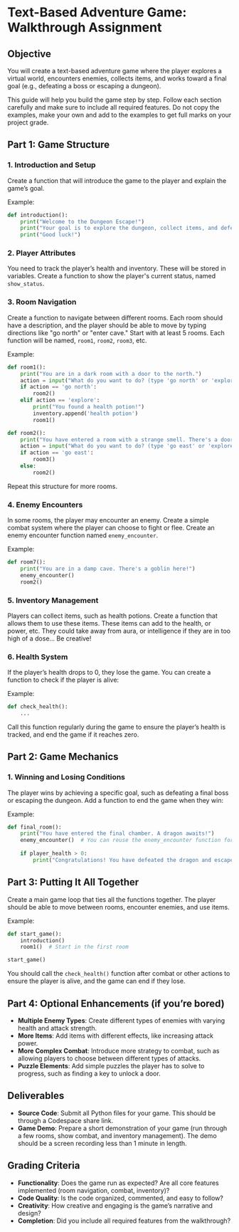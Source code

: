 # Text-Based Adventure Game: Walkthrough Assignment

## Objective
You will create a text-based adventure game where the player explores a virtual world, encounters enemies, collects items, and works toward a final goal (e.g., defeating a boss or escaping a dungeon).

This guide will help you build the game step by step. Follow each section carefully and make sure to include all required features. Do not copy the examples, make your own and add to the examples to get full marks on your project grade.

## Part 1: Game Structure

### 1. Introduction and Setup
Create a function that will introduce the game to the player and explain the game’s goal.

Example:
```python
def introduction():
    print("Welcome to the Dungeon Escape!")
    print("Your goal is to explore the dungeon, collect items, and defeat the final boss.")
    print("Good luck!")
```

### 2. Player Attributes
You need to track the player’s health and inventory. These will be stored in variables. Create a function to show the player's current status, named `show_status`.

### 3. Room Navigation
Create a function to navigate between different rooms. Each room should have a description, and the player should be able to move by typing directions like "go north" or "enter cave." Start with at least 5 rooms. Each function will be named, `room1`, `room2`, `room3`, etc.

Example:
```python
def room1():
    print("You are in a dark room with a door to the north.")
    action = input("What do you want to do? (type 'go north' or 'explore') ").lower()
    if action == 'go north':
        room2()
    elif action == 'explore':
        print("You found a health potion!")
        inventory.append('health potion')
        room1()

def room2():
    print("You have entered a room with a strange smell. There's a door to the east.")
    action = input("What do you want to do? (type 'go east' or 'explore') ").lower()
    if action == 'go east':
        room3()
    else:
        room2()
```

Repeat this structure for more rooms.

### 4. Enemy Encounters
In some rooms, the player may encounter an enemy. Create a simple combat system where the player can choose to fight or flee. Create an enemy encounter function named `enemy_encounter`.

Example:
```python
def room7():
    print("You are in a damp cave. There's a goblin here!")
    enemy_encounter()
    room2()
```

### 5. Inventory Management
Players can collect items, such as health potions. Create a function that allows them to use these items. These items can add to the health, or power, etc. They could take away from aura, or intelligence if they are in too high of a dose… Be creative!

### 6. Health System
If the player’s health drops to 0, they lose the game. You can create a function to check if the player is alive:

Example:
```python
def check_health():
    ...
```

Call this function regularly during the game to ensure the player’s health is tracked, and end the game if it reaches zero.

## Part 2: Game Mechanics

### 1. Winning and Losing Conditions
The player wins by achieving a specific goal, such as defeating a final boss or escaping the dungeon. Add a function to end the game when they win:

Example:
```python
def final_room():
    print("You have entered the final chamber. A dragon awaits!")
    enemy_encounter()  # You can reuse the enemy_encounter function for the final boss.
    
    if player_health > 0:
        print("Congratulations! You have defeated the dragon and escaped the dungeon.")
```

## Part 3: Putting It All Together
Create a main game loop that ties all the functions together. The player should be able to move between rooms, encounter enemies, and use items.

Example:
```python
def start_game():
    introduction()
    room1()  # Start in the first room

start_game()
```

You should call the `check_health()` function after combat or other actions to ensure the player is alive, and the game can end if they lose.

## Part 4: Optional Enhancements (if you’re bored)
- **Multiple Enemy Types**: Create different types of enemies with varying health and attack strength.
- **More Items**: Add items with different effects, like increasing attack power.
- **More Complex Combat**: Introduce more strategy to combat, such as allowing players to choose between different types of attacks.
- **Puzzle Elements**: Add simple puzzles the player has to solve to progress, such as finding a key to unlock a door.

## Deliverables
- **Source Code**: Submit all Python files for your game. This should be through a Codespace share link.
- **Game Demo**: Prepare a short demonstration of your game (run through a few rooms, show combat, and inventory management). The demo should be a screen recording less than 1 minute in length.

## Grading Criteria
- **Functionality**: Does the game run as expected? Are all core features implemented (room navigation, combat, inventory)?
- **Code Quality**: Is the code organized, commented, and easy to follow?
- **Creativity**: How creative and engaging is the game’s narrative and design?
- **Completion**: Did you include all required features from the walkthrough?